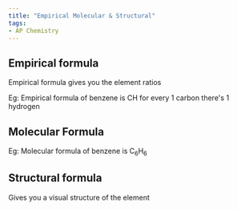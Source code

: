 ```yaml
---
title: "Empirical Molecular & Structural"
tags:
- AP Chemistry
---
```

## Empirical formula

Empirical formula gives you the element ratios

Eg: Empirical formula of benzene is CH
for every 1 carbon there's 1 hydrogen

## Molecular Formula

Eg: Molecular formula of benzene is C$_6$H$_6$

## Structural formula

Gives you a visual structure of the element